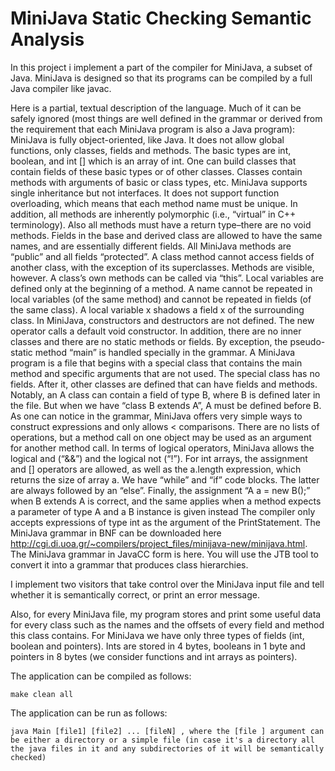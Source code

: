 # MiniJava Static Checking Semantic Analysis

In this project i implement a part of the compiler for MiniJava, a subset of Java. MiniJava is designed so that its programs can be compiled by a full Java compiler like javac.


Here is a partial, textual description of the language. Much of it can be safely ignored (most things are well defined in the grammar or derived from the requirement that each MiniJava program is also a Java program):
    MiniJava is fully object-oriented, like Java. It does not allow global functions, only classes, fields and methods. The basic types are int, boolean, and int [] which is an array of int. One can build classes that contain fields of these basic types or of other classes. Classes contain methods with arguments of basic or class types, etc.
    MiniJava supports single inheritance but not interfaces. It does not support function overloading, which means that each method name must be unique. In addition, all methods are inherently polymorphic (i.e., “virtual” in C++ terminology). Also all methods must have a return type–there are no void methods. Fields in the base and derived class are allowed to have the same names, and are essentially different fields.
    All MiniJava methods are “public” and all fields “protected”. A class method cannot access fields of another class, with the exception of its superclasses. Methods are visible, however. A class’s own methods can be called via “this”. Local variables are defined only at the beginning of a method. A name cannot be repeated in local variables (of the same method) and cannot be repeated in fields (of the same class). A local variable x shadows a field x of the surrounding class.
    In MiniJava, constructors and destructors are not defined. The new operator calls a default void constructor. In addition, there are no inner classes and there are no static methods or fields. By exception, the pseudo-static method “main” is handled specially in the grammar. A MiniJava program is a file that begins with a special class that contains the main method and specific arguments that are not used. The special class has no fields. After it, other classes are defined that can have fields and methods.
    Notably, an A class can contain a field of type B, where B is defined later in the file. But when we have “class B extends A”, A must be defined before B. As one can notice in the grammar, MiniJava offers very simple ways to construct expressions and only allows < comparisons. There are no lists of operations, but a method call on one object may be used as an argument for another method call. In terms of logical operators, MiniJava allows the logical and (“&&”) and the logical not (“!”). For int arrays, the assignment and [] operators are allowed, as well as the a.length expression, which returns the size of array a. We have “while” and “if” code blocks. The latter are always followed by an “else”. Finally, the assignment “A a = new B();” when B extends A is correct, and the same applies when a method expects a parameter of type A and a B instance is given instead
The compiler only accepts expressions of type int as the argument of the PrintStatement.
The MiniJava grammar in BNF can be downloaded here <http://cgi.di.uoa.gr/~compilers/project_files/minijava-new/minijava.html>. 
The MiniJava grammar in JavaCC form is here. You will use the JTB tool to convert it into a grammar that produces class hierarchies. 
   
   
 
I implement two visitors that take control over the MiniJava input file and tell whether it is semantically correct, or print an error message. 

Also, for every MiniJava file, my program stores and print some useful data for every class such as the names and the offsets of every field and method this class contains. For MiniJava we have only three types of fields (int, boolean and pointers). Ints are stored in 4 bytes, booleans in 1 byte and pointers in 8 bytes (we consider functions and int arrays as pointers).

The application can be compiled as follows:

    make clean all
    
The application can be run as follows:

    java Main [file1] [file2] ... [fileN] , where the [file ] argument can be either a directory or a simple file (in case it's a directory all the java files in it and any subdirectories of it will be semantically checked)
